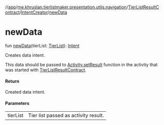 //[app](../../../../index.md)/[me.khruslan.tierlistmaker.presentation.utils.navigation](../../index.md)/[TierListResultContract](../index.md)/[IntentCreator](index.md)/[newData](new-data.md)

# newData

fun [newData](new-data.md)(tierList: [TierList](../../../me.khruslan.tierlistmaker.data.models.tierlist/-tier-list/index.md)): [Intent](https://developer.android.com/reference/kotlin/android/content/Intent.html)

Creates data intent.

This data should be passed to [Activity.setResult](https://developer.android.com/reference/kotlin/android/app/Activity.html#setresult) function in the activity that was started with [TierListResultContract](../index.md).

#### Return

Created data intent.

#### Parameters

| | |
|---|---|
| tierList | Tier list passed as activity result. |
